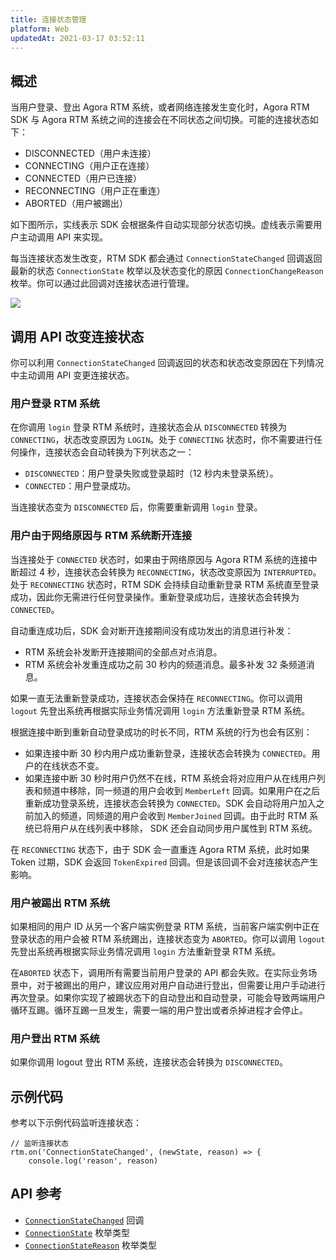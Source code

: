 ```yaml
---
title: 连接状态管理
platform: Web
updatedAt: 2021-03-17 03:52:11
---
```


## 概述

当用户登录、登出 Agora RTM 系统，或者网络连接发生变化时，Agora RTM SDK 与 Agora RTM 系统之间的连接会在不同状态之间切换。可能的连接状态如下：

- DISCONNECTED（用户未连接）
- CONNECTING（用户正在连接）
- CONNECTED（用户已连接）
- RECONNECTING（用户正在重连）
- ABORTED（用户被踢出）

如下图所示，实线表示 SDK 会根据条件自动实现部分状态切换。虚线表示需要用户主动调用 API 来实现。

<div class="alert note">每当连接状态发生改变，RTM SDK 都会通过 <code>ConnectionStateChanged</code> 回调返回最新的状态 <code>ConnectionState</code> 枚举以及状态变化的原因 <code>ConnectionChangeReason</code> 枚举。你可以通过此回调对连接状态进行管理。</div>

![](https://web-cdn.agora.io/docs-files/1611310417922)

## 调用 API 改变连接状态

你可以利用 `ConnectionStateChanged` 回调返回的状态和状态改变原因在下列情况中主动调用 API 变更连接状态。

### 用户登录 RTM 系统

在你调用 `login` 登录 RTM 系统时，连接状态会从 `DISCONNECTED` 转换为 `CONNECTING`，状态改变原因为 `LOGIN`。处于 `CONNECTING` 状态时，你不需要进行任何操作，连接状态会自动转换为下列状态之一：

- `DISCONNECTED`：用户登录失败或登录超时（12 秒内未登录系统）。
- `CONNECTED`：用户登录成功。

当连接状态变为 `DISCONNECTED` 后，你需要重新调用 `login` 登录。

### 用户由于网络原因与 RTM 系统断开连接

当连接处于 `CONNECTED` 状态时，如果由于网络原因与 Agora RTM 系统的连接中断超过 4 秒，连接状态会转换为 `RECONNECTING`，状态改变原因为 `INTERRUPTED`。处于 `RECONNECTING` 状态时，RTM SDK 会持续自动重新登录 RTM 系统直至登录成功，因此你无需进行任何登录操作。重新登录成功后，连接状态会转换为 `CONNECTED`。

自动重连成功后，SDK 会对断开连接期间没有成功发出的消息进行补发：

- RTM 系统会补发断开连接期间的全部点对点消息。
- RTM 系统会补发重连成功之前 30 秒内的频道消息。最多补发 32 条频道消息。

如果一直无法重新登录成功，连接状态会保持在 `RECONNECTING`。你可以调用 `logout` 先登出系统再根据实际业务情况调用 `login` 方法重新登录 RTM 系统。

根据连接中断到重新自动登录成功的时长不同，RTM 系统的行为也会有区别：

- 如果连接中断 30 秒内用户成功重新登录，连接状态会转换为 `CONNECTED`。用户的在线状态不变。
- 如果连接中断 30 秒时用户仍然不在线，RTM 系统会将对应用户从在线用户列表和频道中移除，同一频道的用户会收到 `MemberLeft` 回调。如果用户在之后重新成功登录系统，连接状态会转换为 `CONNECTED`。SDK 会自动将用户加入之前加入的频道，同频道的用户会收到 `MemberJoined` 回调。由于此时 RTM 系统已将用户从在线列表中移除， SDK 还会自动同步用户属性到 RTM 系统。

在 `RECONNECTING` 状态下，由于 SDK 会一直重连 Agora RTM 系统，此时如果 Token 过期，SDK 会返回 `TokenExpired` 回调。但是该回调不会对连接状态产生影响。

### 用户被踢出 RTM 系统

如果相同的用户 ID 从另一个客户端实例登录 RTM 系统，当前客户端实例中正在登录状态的用户会被 RTM 系统踢出，连接状态变为 `ABORTED`。你可以调用 `logout` 先登出系统再根据实际业务情况调用 `login` 方法重新登录 RTM 系统。

<div class="alert note">在<code>ABORTED</code> 状态下，调用所有需要当前用户登录的 API 都会失败。在实际业务场景中，对于被踢出的用户，建议应用对用户自动进行登出，但需要让用户手动进行再次登录。如果你实现了被踢状态下的自动登出和自动登录，可能会导致两端用户循环互踢。循环互踢一旦发生，需要一端的用户登出或者杀掉进程才会停止。</div>

### 用户登出 RTM 系统

如果你调用 logout 登出 RTM 系统，连接状态会转换为 `DISCONNECTED`。

## 示例代码

参考以下示例代码监听连接状态：

```
// 监听连接状态
rtm.on('ConnectionStateChanged', (newState, reason) => {
    console.log('reason', reason)
```

## API 参考

- [`ConnectionStateChanged`](/cn/Real-time-Messaging/API%20Reference/RTM_web/interfaces/rtmevents.rtmclientevents.html#connectionstatechanged) 回调
- [`ConnectionState`](/cn/Real-time-Messaging/API%20Reference/RTM_web/enums/rtmstatuscode.connectionstate.html) 枚举类型
- [`ConnectionStateReason`](/cn/Real-time-Messaging/API%20Reference/RTM_web/enums/rtmstatuscode.connectionchangereason.html) 枚举类型
